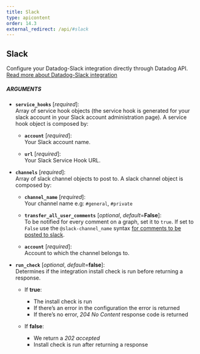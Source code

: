 ```yaml
---
title: Slack
type: apicontent
order: 14.3
external_redirect: /api/#slack
---
```


## Slack

Configure your Datadog-Slack integration directly through Datadog API.  
[Read more about Datadog-Slack integration][1]

##### ARGUMENTS

* **`service_hooks`** [*required*]:  
    Array of service hook objects (the service hook is generated for your slack account in your Slack account administration page). A service hook object is composed by:

    * **`account`** [*required*]:  
        Your Slack account name.

    * **`url`** [*required*]:  
        Your Slack Service Hook URL. 
  
  

* **`channels`** [*required*]:  
    Array of slack channel objects to post to. A slack channel object is composed by:

    * **`channel_name`** [*required*]:  
        Your channel name e.g: `#general`, `#private`

    * **`transfer_all_user_comments`** [*optional*, *default*=**False**]:  
        To be notified for every comment on a graph, set it to `true`. If set to `False` use the `@slack-channel_name` syntax [for comments to be posted to slack][2].

    * **`account`** [*required*]:  
        Account to which the channel belongs to.

* **`run_check`** [*optional*, *default*=**false**]:  
    Determines if the integration install check is run before returning a response.

    * If **true**:

        - The install check is run
        - If there’s an error in the configuration the error is returned
        - If there’s no error, *204 No Content* response code is returned

    * If **false**:

        - We return a *202 accepted*
        - Install check is run after returning a response

[1]: /integrations/slack
[2]: /monitors/notifications/#slack-integration
